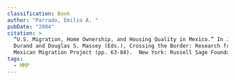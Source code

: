 ```yaml
---
classification: Book
author: "Parrado, Emilio A. "
pubDate: "2004"
citation: >
  “U.S. Migration, Home Ownership, and Housing Quality in Mexico.” In Jorge
  Durand and Douglas S. Massey (Eds.), Crossing the Border: Research from the
  Mexican Migration Project (pp. 63-84).  New York: Russell Sage Foundation.
tags:
  - MMP
---
```

